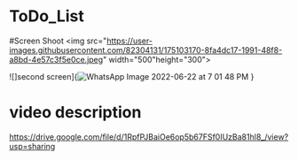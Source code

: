 # ToDo_List

#Screen Shoot
<img src="https://user-images.githubusercontent.com/82304131/175103170-8fa4dc17-1991-48f8-a8bd-4e57c3f5e0ce.jpeg" width="500"height="300">


![]second screen]{![WhatsApp Image 2022-06-22 at 7 01 48 PM](https://user-images.githubusercontent.com/82304131/175103359-3136b5e9-f098-46e1-9e77-a61e62f90c01.jpeg)
}

# video description
https://drive.google.com/file/d/1RpfPJBaiOe6op5b67FSf0IUzBa81hl8_/view?usp=sharing
